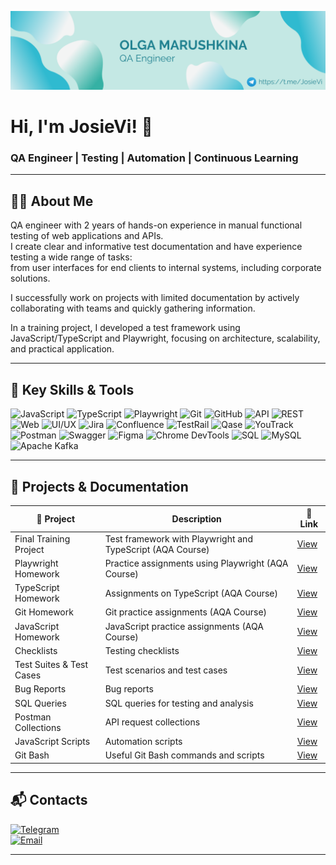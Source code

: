 ![Header](https://github.com/JosieVi/JosieVi/blob/main/assets/github-header-image.png)

# Hi, I'm JosieVi! 👋  
### QA Engineer | Testing | Automation | Continuous Learning

---

## 👩‍💻 About Me

QA engineer with 2 years of hands-on experience in manual functional testing of web applications and APIs.  
I create clear and informative test documentation and have experience testing a wide range of tasks:  
from user interfaces for end clients to internal systems, including corporate solutions.  

I successfully work on projects with limited documentation by actively collaborating with teams and quickly gathering information.  

In a training project, I developed a test framework using JavaScript/TypeScript and Playwright, focusing on architecture, scalability, and practical application.

---

## 🔧 Key Skills & Tools

<div align="left">
  <img src="https://img.shields.io/badge/JavaScript-090909?style=for-the-badge&logo=JavaScript&logoColor=E9D54D" alt="JavaScript" />
  <img src="https://img.shields.io/badge/TypeScript-090909?style=for-the-badge&logo=TypeScript&logoColor=3178C6" alt="TypeScript" />
  <img src="https://img.shields.io/badge/Playwright-090909?style=for-the-badge&logo=playwright&logoColor=FFFFFF" alt="Playwright" />
  <img src="https://img.shields.io/badge/Git-090909?style=for-the-badge&logo=git&logoColor=8cc4d7" alt="Git" />
  <img src="https://img.shields.io/badge/GitHub-090909?style=for-the-badge&logo=github&logoColor=FFFFFF" alt="GitHub" />
  <img src="https://img.shields.io/badge/API-090909?style=for-the-badge" alt="API" />
  <img src="https://img.shields.io/badge/REST-090909?style=for-the-badge" alt="REST" />
  <img src="https://img.shields.io/badge/Web-090909?style=for-the-badge" alt="Web" />
  <img src="https://img.shields.io/badge/UI/UX-090909?style=for-the-badge" alt="UI/UX" />
  <img src="https://img.shields.io/badge/Jira-090909?style=for-the-badge&logo=jira&logoColor=0052CC" alt="Jira" />
  <img src="https://img.shields.io/badge/Confluence-090909?style=for-the-badge&logo=confluence&logoColor=0052CC" alt="Confluence" />
  <img src="https://img.shields.io/badge/TestRail-090909?style=for-the-badge" alt="TestRail" />
  <img src="https://img.shields.io/badge/Qase-090909?style=for-the-badge&logo=Qase&logoColor=71b556" alt="Qase" />
  <img src="https://img.shields.io/badge/YouTrack-090909?style=for-the-badge&logo=youtrack&logoColor=71b556" alt="YouTrack" />
  <img src="https://img.shields.io/badge/Postman-090909?style=for-the-badge&logo=postman&logoColor=EF5B25" alt="Postman" />
  <img src="https://img.shields.io/badge/Swagger-090909?style=for-the-badge" alt="Swagger" />
  <img src="https://img.shields.io/badge/Figma-090909?style=for-the-badge&logo=figma&logoColor=F24E1E" alt="Figma" />
  <img src="https://img.shields.io/badge/ChromeDevTools-090909?style=for-the-badge&logo=googlechrome&logoColor=2674f2" alt="Chrome DevTools" />
  <img src="https://img.shields.io/badge/SQL-090909?style=for-the-badge" alt="SQL" />
  <img src="https://img.shields.io/badge/MySQL-090909?style=for-the-badge&logo=mysql&logoColor=00618a" alt="MySQL" />
  <img src="https://img.shields.io/badge/ApacheKafka-090909?style=for-the-badge" alt="Apache Kafka" />
</div>

---

## 📂 Projects & Documentation

<div align="left">

| 📌 Project                  | Description                                                      | 🔗 Link                                         |
|----------------------------|-----------------------------------------------------------------|------------------------------------------------|
| Final Training Project      | Test framework with Playwright and TypeScript (AQA Course)      | [View](https://github.com/JosieVi/aqa-pw-final-project) |
| Playwright Homework         | Practice assignments using Playwright (AQA Course)              | [View](https://github.com/JosieVi/aqa-ts-playwright) |
| TypeScript Homework         | Assignments on TypeScript (AQA Course)                           | [View](https://github.com/JosieVi/aqa-ts-homework) |
| Git Homework               | Git practice assignments (AQA Course)                            | [View](https://github.com/JosieVi/aqa-git-homework) |
| JavaScript Homework         | JavaScript practice assignments (AQA Course)                    | [View](https://github.com/JosieVi/aqa-js-homework) |
| Checklists                 | Testing checklists                                               | [View](https://github.com/JosieVi/Checklists)  |
| Test Suites & Test Cases   | Test scenarios and test cases                                    | [View](https://github.com/JosieVi/Test-Suites-and-Test-Cases) |
| Bug Reports                | Bug reports                                                     | [View](https://github.com/JosieVi/Bug-Reports) |
| SQL Queries                | SQL queries for testing and analysis                             | [View](https://github.com/JosieVi/SQL-Queries) |
| Postman Collections        | API request collections                                          | [View](https://github.com/JosieVi/Postman-Collections) |
| JavaScript Scripts         | Automation scripts                                               | [View](https://github.com/JosieVi/JavaScript)  |
| Git Bash                  | Useful Git Bash commands and scripts                             | [View](https://github.com/JosieVi/Git-Bash)    |

</div>

---

## 📬 Contacts

[![Telegram](https://img.shields.io/badge/Telegram-090909?style=for-the-badge&logo=telegram&logoColor=2CA5E0)](https://t.me/JosieVi)  
[![Email](https://img.shields.io/badge/Email-090909?style=for-the-badge&logo=gmail&logoColor=EA4335)](mailto:your.email@example.com)

---
